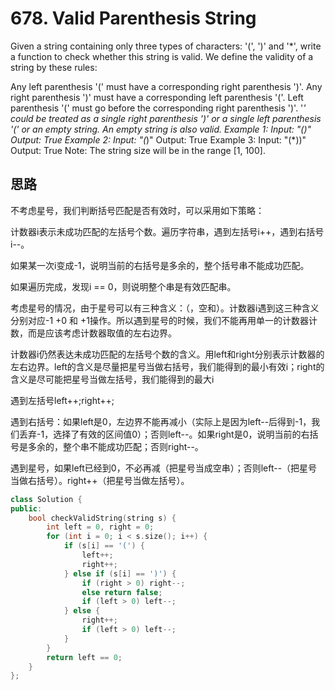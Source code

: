 # 678. Valid Parenthesis String

Given a string containing only three types of characters: '(', ')' and '*', write a function to check whether this string is valid. We define the validity of a string by these rules:

Any left parenthesis '(' must have a corresponding right parenthesis ')'.
Any right parenthesis ')' must have a corresponding left parenthesis '('.
Left parenthesis '(' must go before the corresponding right parenthesis ')'.
'*' could be treated as a single right parenthesis ')' or a single left parenthesis '(' or an empty string.
An empty string is also valid.
Example 1:
Input: "()"
Output: True
Example 2:
Input: "(*)"
Output: True
Example 3:
Input: "(*))"
Output: True
Note:
The string size will be in the range [1, 100].

## 思路
不考虑星号，我们判断括号匹配是否有效时，可以采用如下策略：

计数器i表示未成功匹配的左括号个数。遍历字符串，遇到左括号i++，遇到右括号i--。

如果某一次i变成-1，说明当前的右括号是多余的，整个括号串不能成功匹配。

如果遍历完成，发现i == 0，则说明整个串是有效匹配串。

考虑星号的情况，由于星号可以有三种含义：（，空和）。计数器i遇到这三种含义分别对应-1 +0 和 +1操作。所以遇到星号的时候，我们不能再用单一的计数器计数，而是应该考虑计数器取值的左右边界。

计数器i仍然表达未成功匹配的左括号个数的含义。用left和right分别表示计数器的左右边界。left的含义是尽量把星号当做右括号，我们能得到的最小有效i；right的含义是尽可能把星号当做左括号，我们能得到的最大i

遇到左括号left++;right++;

遇到右括号：如果left是0，左边界不能再减小（实际上是因为left--后得到-1，我们丢弃-1，选择了有效的区间值0）；否则left--。如果right是0，说明当前的右括号是多余的，整个串不能成功匹配；否则right--。

遇到星号，如果left已经到0，不必再减（把星号当成空串）；否则left--（把星号当做右括号）。right++（把星号当做左括号）。


```C++
class Solution {
public:
    bool checkValidString(string s) {
        int left = 0, right = 0;
        for (int i = 0; i < s.size(); i++) {
            if (s[i] == '(') {
                left++;
                right++;
            } else if (s[i] == ')') {
                if (right > 0) right--;
                else return false;
                if (left > 0) left--;
            } else {
                right++;
                if (left > 0) left--;
            }
        }
        return left == 0;
    }
};
```
